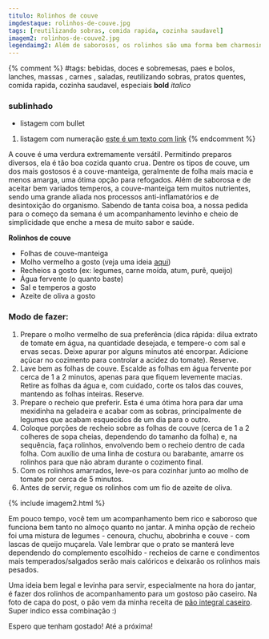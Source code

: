 ```yaml
---
titulo: Rolinhos de couve
imgdestaque: rolinhos-de-couve.jpg
tags: [reutilizando sobras, comida rapida, cozinha saudavel]
imagem2: rolinhos-de-couve2.jpg
legendaimg2: Além de saborosos, os rolinhos são uma forma bem charmosinha de servir a couve do dia a dia.
---
```

{% comment %}
#tags: bebidas, doces e sobremesas, paes e bolos, lanches, massas , carnes , saladas, reutilizando sobras, pratos quentes, comida rapida, cozinha saudavel, especiais
**bold**
*italico*
### sublinhado
* listagem com bullet
1. listagem com numeração
[este é um texto com link](https://www.enderecodolink.com)
{% endcomment %}

A couve é uma verdura extremamente versátil. Permitindo preparos diversos, ela é tão boa cozida quanto crua. Dentre os tipos de couve, um dos mais gostosos é a couve-manteiga, geralmente de folha mais macia e menos amarga, uma ótima opção para refogados. Além de saborosa e de aceitar bem variados temperos, a couve-manteiga tem muitos nutrientes, sendo uma grande aliada nos processos anti-inflamatórios e de desintoxição do organismo. Sabendo de tanta coisa boa, a nossa pedida para o começo da semana é um acompanhamento levinho e cheio de simplicidade que enche a mesa de muito sabor e saúde.

**Rolinhos de couve**

* Folhas de couve-manteiga
* Molho vermelho a gosto (veja uma ideia [aqui](http://paneladepau.com.br/molho-vermelho-sem-tomate))
* Recheios a gosto (ex: legumes, carne moída, atum, purê, queijo)
* Água fervente (o quanto baste)
* Sal e temperos a gosto
* Azeite de oliva a gosto

### Modo de fazer:

1. Prepare o molho vermelho de sua preferência (dica rápida: dilua extrato de tomate em água, na quantidade desejada, e tempere-o com sal e ervas secas. Deixe apurar por alguns minutos até encorpar. Adicione açúcar no cozimento para controlar a acidez do tomate). Reserve.
2. Lave bem as folhas de couve. Escalde as folhas em água fervente por cerca de 1 a 2 minutos, apenas para que fiquem levemente macias. Retire as folhas da água e, com cuidado, corte os talos das couves, mantendo as folhas inteiras. Reserve.
3. Prepare o recheio que preferir. Esta é uma ótima hora para dar uma mexidinha na geladeira e acabar com as sobras, principalmente de legumes que acabam esquecidos de um dia para o outro. 
4. Coloque porções de recheio sobre as folhas de couve (cerca de 1 a 2 colheres de sopa cheias, dependendo do tamanho da folha) e, na sequência, faça rolinhos, envolvendo bem o recheio dentro de cada folha. Com auxílio de uma linha de costura ou barabante, amarre os rolinhos para que não abram durante o cozimento final.
5. Com os rolinhos amarrados, leve-os para cozinhar junto ao molho de tomate por cerca de 5 minutos. 
6. Antes de servir, regue os rolinhos com um fio de azeite de oliva. 

{% include imagem2.html %}

Em pouco tempo, você tem um acompanhamento bem rico e saboroso que funciona bem tanto no almoço quanto no jantar. A minha opção de recheio foi uma mistura de legumes - cenoura, chuchu, abobrinha e couve - com lascas de queijo muçarela. Vale lembrar que o prato se manterá leve dependendo do complemento escolhido - recheios de carne e condimentos mais temperados/salgados serão mais calóricos e deixarão os rolinhos mais pesados. 

Uma ideia bem legal e levinha para servir, especialmente na hora do jantar, é fazer dos rolinhos de acompanhamento para um gostoso pão caseiro. Na foto de capa do post, o pão vem da minha receita de [pão integral caseiro](http://paneladepau.com.br/pao-integral-caseiro). Super indico essa combinação :)

Espero que tenham gostado!
Até a próxima!

